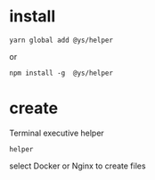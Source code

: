 # install
```
yarn global add @ys/helper  
```
or
```
npm install -g  @ys/helper
```
# create
Terminal executive helper
```
helper
```

select Docker or Nginx to create files